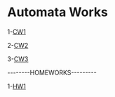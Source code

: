 # Automata Works
1-[CW1](https://hasangulbaba.github.io/AutoMath/CW1)

2-[CW2](https://hasangulbaba.github.io/AutoMath/CW2)

3-[CW3](https://hasangulbaba.github.io/AutoMath/CW3_RegularExpressions)

--------HOMEWORKS---------

1-[HW1](https://hasangulbaba.github.io/AutoMath/HW1)
